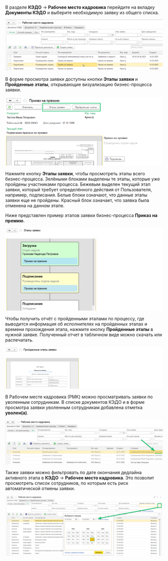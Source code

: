 В разделе **КЭДО**  → **Рабочее место кадровика** перейдите на вкладку **Документы КЭДО** и выберите необходимую заявку из общего списка.

![](./assets/view_event_from_list.png)
<br>

В форме просмотра заявки доступны кнопки **Этапы заявки** и **Пройденные этапы**, открывающие визуализацию бизнес-процесса заявки. 

![](./assets/view_event_stage.png)
<br>

Нажмите кнопку **Этапы заявки**, чтобы просмотреть этапы всего бизнес-процесса. Зелёными блоками выделены те этапы, которые уже пройдены участниками процесса. Бежевым выделен текущий этап заявки, который требует определённого действия от Пользователя, например, подписания. Белые блоки означают, что данные этапы заявки еще не пройдены. Красный блок означает, что заявка была отменена на данном этапе.

Ниже представлен пример этапов заявки бизнес-процесса **Приказ на премию**.

![](./assets/view_event_stage_example.png)
<br>

Чтобы получить отчёт с пройденными этапами по процессу, где выводится информация об исполнителях на пройденных этапах и времени прохождения этапа, нажмите кнопку **Пройденные этапы** в нужной заявке. Полученный отчет в табличном виде можно скачать или распечатать. 

![](./assets/view_event_completed_stages.png)
<br>

В Рабочем месте кадровика (РМК) можно просматривать заявки по уволенным сотрудникам. В списке документов КЭДО и в форме просмотра заявки уволенным сотрудникам добавлена отметка **уволен(а)**.

![](./assets/view_event_dismissed_employees.png)
<br>

Также заявки можно фильтровать по дате окончания дедлайна активного этапа в **КЭДО** → **Рабочее место кадровика**. Это позволит просмотреть список сотрудников, по которым есть риск автоматической отмены заявки.

![](./assets/view_event_deadline.png)